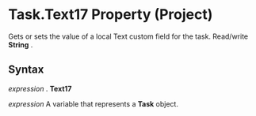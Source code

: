 
# Task.Text17 Property (Project)

Gets or sets the value of a local Text custom field for the task. Read/write  **String** .


## Syntax

 _expression_ . **Text17**

 _expression_ A variable that represents a **Task** object.

